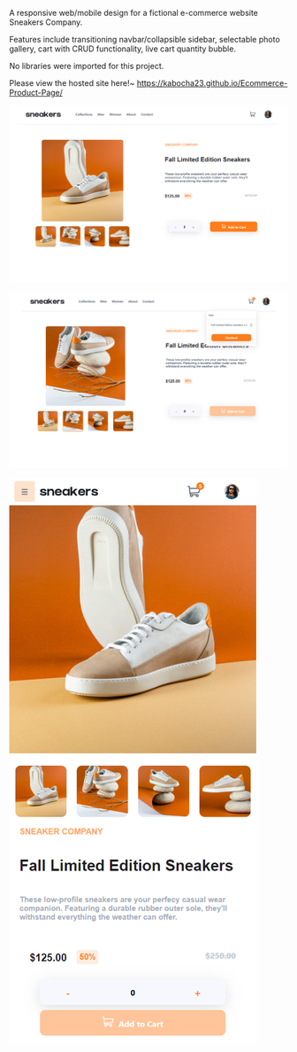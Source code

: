 A responsive web/mobile design for a fictional e-commerce website Sneakers Company.

Features include transitioning navbar/collapsible sidebar, selectable photo gallery, cart with CRUD functionality, live cart quantity bubble.

No libraries were imported for this project.

Please view the hosted site here!~ https://kabocha23.github.io/Ecommerce-Product-Page/

![Desktop preview](https://github.com/kabocha23/Ecommerce-Product-Page/blob/main/src/images/sneakers.png)

![Desktop preview](https://github.com/kabocha23/Ecommerce-Product-Page/blob/main/src/images/sneakers2.png)

![Desktop preview](https://github.com/kabocha23/Ecommerce-Product-Page/blob/main/src/images/sneakers-mobile.png)